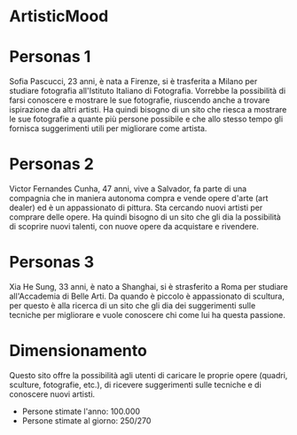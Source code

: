 # ArtisticMood

# Personas 1
Sofia Pascucci, 23 anni, è nata a Firenze, si è trasferita a Milano per studiare fotografia all'Istituto Italiano di Fotografia. Vorrebbe la possibilità di farsi conoscere e mostrare le sue fotografie, riuscendo anche a trovare ispirazione da altri artisti. Ha quindi bisogno di un sito che riesca a mostrare le sue fotografie a quante più persone possibile e che allo stesso tempo gli fornisca suggerimenti utili per migliorare come artista.

# Personas 2
Victor Fernandes Cunha, 47 anni, vive a Salvador, fa parte di una compagnia che in maniera autonoma compra e vende opere d'arte (art dealer) ed è un appassionato di pittura. Sta cercando nuovi artisti per comprare delle opere. Ha quindi bisogno di un sito che gli dia la possibilità di scoprire nuovi talenti, con nuove opere da acquistare e rivendere.

# Personas 3
Xia He Sung, 33 anni, è nato a Shanghai, si è strasferito a Roma per studiare all'Accademia di Belle Arti. Da quando è piccolo è appassionato di scultura, per questo è alla ricerca di un sito che gli dia dei suggerimenti sulle tecniche per migliorare e vuole conoscere chi come lui ha questa passione.


# Dimensionamento 
Questo sito offre la possibilità agli utenti di caricare le proprie opere (quadri, sculture, fotografie, etc.), di ricevere suggerimenti sulle tecniche e di conoscere nuovi artisti.

- Persone stimate l'anno: 100.000
- Persone stimate al giorno: 250/270
